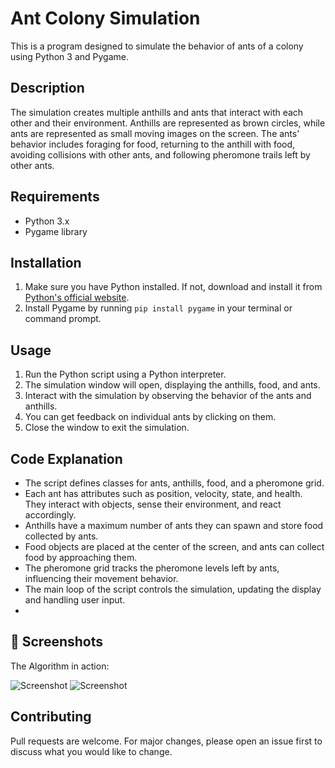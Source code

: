 # Ant Colony Simulation

This is a program designed to simulate the behavior of ants of a colony using Python 3 and Pygame.

## Description

The simulation creates multiple anthills and ants that interact with each other and their environment. Anthills are represented as brown circles, while ants are represented as small moving images on the screen. The ants' behavior includes foraging for food, returning to the anthill with food, avoiding collisions with other ants, and following pheromone trails left by other ants.

## Requirements

- Python 3.x
- Pygame library

## Installation

1. Make sure you have Python installed. If not, download and install it from [Python's official website](https://www.python.org/downloads/).
2. Install Pygame by running `pip install pygame` in your terminal or command prompt.

## Usage

1. Run the Python script using a Python interpreter.
2. The simulation window will open, displaying the anthills, food, and ants.
3. Interact with the simulation by observing the behavior of the ants and anthills.
4. You can get feedback on individual ants by clicking on them.
5. Close the window to exit the simulation.

## Code Explanation

- The script defines classes for ants, anthills, food, and a pheromone grid.
- Each ant has attributes such as position, velocity, state, and health. They interact with objects, sense their environment, and react accordingly.
- Anthills have a maximum number of ants they can spawn and store food collected by ants.
- Food objects are placed at the center of the screen, and ants can collect food by approaching them.
- The pheromone grid tracks the pheromone levels left by ants, influencing their movement behavior.
- The main loop of the script controls the simulation, updating the display and handling user input.
- 
## 📸 Screenshots

The Algorithm in action:

![Screenshot](assets/screenshot.gif)
![Screenshot](assets/screenshot2.png)

## Contributing

Pull requests are welcome. For major changes, please open an issue first to discuss what you would like to change.
